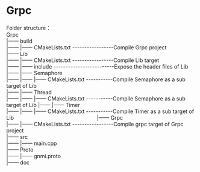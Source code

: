 # Grpc

Folder structure：                                                                                         
Grpc                                                                                                                                      
|—— build                                                                                                                                 
|—— |—— CMakeLists.txt -----------------Compile Grpc project                                                                               
|—— Lib                                                                                                                                   
|—— |—— CMakeLists.txt -----------------Compile Lib target                                                                                 
|—— |—— include -------------------------Expose the header files of Lib                                                                   
|—— |—— Semaphore                                                                                                               
|—— |—— |—— CMakeLists.txt -----------Compile Semaphore as a sub target of Lib                                                             
|—— |—— Thread                                                                                                               
|—— |—— |—— CMakeLists.txt -----------Compile Semaphore as a sub target of Lib                                                             |—— |—— Timer                      
|—— |—— |—— CMakeLists.txt -----------Compile Timer as a sub target of Lib                                                                |—— Grpc                                                                                                                                   
|—— |—— CMakeLists.txt -----------------Compile grpc target of Grpc project                                                               
|—— src                                                                                                                                   
|—— |—— main.cpp                                                                                                                         
|—— Proto                                                                                                                                 
|—— |—— gnmi.proto                                                                                                                         
|—— doc
 
